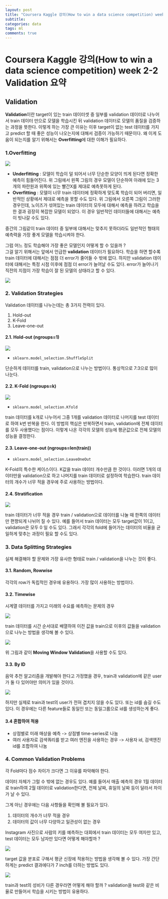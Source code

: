 ```yaml
---
layout: post
title: "Coursera Kaggle 강의(How to win a data science competition) week 2-2 Validation 요약"
subtitle:  
categories: data
tags: ml
comments: true
---
```


# Coursera Kaggle 강의(How to win a data science competition) week 2-2 Validation 요약

## Validation

**Validation**이란 target이 있는 train 데이터셋 중 일부를 validation 데이터로 나누어서 train 데이터 만으로 모델을 학습시킨 뒤 validation 데이터로 모델의 품질을 검증하는 과정을 뜻한다. 이렇게 하는 가장 큰 이유는 이후 target이 없는 test 데이터를 가지고 predict 할 때 좋은 성능이 나오는지에 대해서 검증이 가능하기 때문이다. 왜 이게 도움이 되는지를 알기 위해서는 **Overfitting**에 대한 이해가 필요하다.

### 1.Overfitting

![](https://raw.githubusercontent.com/DevStarSJ/Study/master/Blog/Kaggle/Coursera.competition/image/coursera.competition.02.13.png)

- **Underfitting** : 모델이 학습이 덜 되어서 너무 단순한 모양이 띄게 된다면 정확한 예측이 힘들어진다. 위 그림에서 왼쪽 그림의 경우 모델이 단순하여 아래에 있는 3개의 파란원과 위쪽에 있는 빨간X를 제대로 예측못하게 된다.
- **Overfitting** : 모델이 너무 train 데이터에 정확하게 맞도록 학습이 되어 버리면, 일반적인 상황에서 제대로 예측을 못할 수도 있다. 위 그림에서 오른쪽 그림이 그러한 경우인데, 노이즈가 섞여있는 train 데이터의 모두에 대해서 예측을 하려고 학습을 한 결과 굉장히 복잡한 모델이 되었다. 이 경우 일반적인 데이터들에 대해서는 예측이 빗나갈 수도 있다.

중간의 그림같이 train 데이터 중 일부에 대해서는 맞추지 못하더라도 일반적인 형태의 예측력을 가장 좋게 모델을 학습시켜야 한다.

그럼 어느 정도 학습해야 가장 좋은 모델인지 어떻게 할 수 있을까 ?  
그걸 알기 위해서는 앞에서 언급한 **validation** 데이터가 필요하다.
학습을 하면 할수록 train 데이터에 대해서는 점점 더 error가 줄어들 수 밖에 없다. 하지만 validation 데이터에 대해서는 특정 시점 이후에 점점 더 error가 늘어날 수도 있다. error가 늘어나기 직전의 지점이 가장 학습이 잘 된 모델의 상태라고 할 수 있다.

![](https://raw.githubusercontent.com/DevStarSJ/Study/master/Blog/Kaggle/Coursera.competition/image/coursera.competition.02.14.png)

### 2. Validation Strategies

Validation 데이터를 나누는데는 총 3가지 전력이 있다.
1. Hold-out
2. K-Fold
3. Leave-one-out

#### 2.1. Hold-out (ngroups=1)

![](https://raw.githubusercontent.com/DevStarSJ/Study/master/Blog/Kaggle/Coursera.competition/image/coursera.competition.02.15.png)

- `sklearn.model_selection.ShuffleSplit`

단순하게 데이터를 train, validation으로 나누는 방법이다. 통상적으로 7:3으로 많이 나눈다.

#### 2.2. K-Fold (ngroups=k)

![](https://raw.githubusercontent.com/DevStarSJ/Study/master/Blog/Kaggle/Coursera.competition/image/coursera.competition.02.16.png)

- `sklearn.model_selection.Kfold`

train 데이터를 k개로 나누어서 그중 1개를 validation 데이터로 나머지를 test 데이터로 하여 k번 반복을 한다. 이 방법의 핵심은 반복하면서 train, validation에 전체 데이터를 모두 사용했다는 점이다. 이렇게 나온 각각의 모델의 성능에 평균값으로 전체 모델의 성능을 결정한다.

#### 2.3. Leave-one-out (ngroups=len(train))

- `sklearn.model_selection.LeaveOneOut`

K-Fold의 특수한 케이스이다. K값을 train 데이터 개수만큼 한 것이다. 이러면 1개의 데이터만을 validation으로 하고 나머지를 train 데이터로 설정하여 학습한다. train 데이터의 개수가 너무 적을 경우에 주로 사용하는 방법이다.

#### 2.4. Stratification

![](https://raw.githubusercontent.com/DevStarSJ/Study/master/Blog/Kaggle/Coursera.competition/image/coursera.competition.02.17.png)

train 데이터가 너무 적을 경우 train / validation으로 데이터를 나눌 때 한쪽의 데이터만 편향되게 나뉘어 질 수 있다. 예를 들어서 train 데이터는 모두 target값이 1이고, validation은 모두 0 일 수도 있다. 그래서 각각의 fold에 들어가는 데이터의 비율을 균일하게 맞추는 과정이 필요 할 수도 있다.

### 3. Data Splitting Strategies

실제 해결해야 할 문제와 가장 유사한 형태로 train / validation을 나누는 것이 좋다.

#### 3.1. Random, Rowwise

각각의 row가 독립적인 경우에 유용하다. 가장 많이 사용하는 방법이다.

#### 3.2. Timewise

시계열 데이터를 가지고 미래의 수요를 예측하는 문제의 경우

![](https://raw.githubusercontent.com/DevStarSJ/Study/master/Blog/Kaggle/Coursera.competition/image/coursera.competition.02.18.png)

train 데이터를 시간 순서대로 배열하여 이전 값을 train으로 이후의 값들을 validation으로 나누는 방법을 생각해 볼 수 있다.

![](https://raw.githubusercontent.com/DevStarSJ/Study/master/Blog/Kaggle/Coursera.competition/image/coursera.competition.02.19.png)

위 그림과 같이 **Moving Window Validation**을 사용할 수도 있다.

#### 3.3. By ID

음악 추천 알고리즘을 개발해야 한다고 가정했을 경우, train과 validation에 같은 user가 둘 다 있어야만 의미가 있을 것이다. 

![](https://raw.githubusercontent.com/DevStarSJ/Study/master/Blog/Kaggle/Coursera.competition/image/coursera.competition.02.20.png)

하지만 실제로 train과 test의 user가 전혀 겹치지 않을 수도 있다. 또는 id를 숨길 수도 있다. 이 경우에는 다른 feature들로 동일인 또는 동일그룹으로 id를 생성하는게 좋다.

#### 3.4 혼합하여 적용

- 상점별로 미래 매상을 예측 -> 상점별 time-series로 나눔
- 여러 사용자로 검색쿼리를 받고 여러 엔진을 사용하는 경우 -> 사용자 id, 검색엔진 id를 조합하여 나눔

### 4. Common Validation Problems

각 Fold마다 점수 차이가 크다면 그 이유를 파악해야 한다.

데이터 자체가 그럴 수 밖에 없는 경우도 있다. 예를 들어서 매출 예측의 경우 1월 데이터로 train하여 2월 데이터로 validation한다면, 전체 날짜, 휴일의 날짜 등이 달라서 차이가 날 수 있다.

그게 아닌 경우에는 다음 사항들을 확인해 볼 필요가 있다.
1. 데이터의 개수가 너무 적을 경우
2. 데이터의 값이 너무 다양하고 일관성이 없는 경우

Instagram 사진으로 사람의 키를 예측하는 대회에서 train 데이터는 모두 여자만 있고, test 데이터는 모두 남자만 있다면 어떻게 해야할까 ?

![](https://raw.githubusercontent.com/DevStarSJ/Study/master/Blog/Kaggle/Coursera.competition/image/coursera.competition.02.21.png)

target 값을 분포로 구해서 평균 신장에 적용하는 방법을 생각해 볼 수 있다. 가장 간단하게는 predict 결과에다가 7 inch를 더하는 방법도 있다.

![](https://raw.githubusercontent.com/DevStarSJ/Study/master/Blog/Kaggle/Coursera.competition/image/coursera.competition.02.22.png)

train과 test의 성비가 다른 경우라면 어떻게 해야 할까 ? validation을 test와 같은 비율로 만들어서 학습을 시키는 방법이 유용하다.

